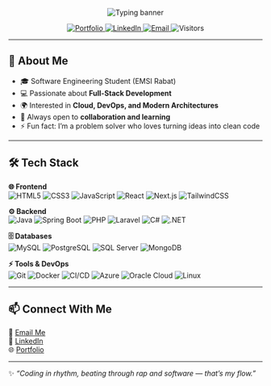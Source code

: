 <!--
  GitHub Profile README for Hamza ELRHADIOUINI
  Repo special: ELGHAD/ELGHAD
-->

<!-- Animated banner -->
<p align="center">
  <img src="https://readme-typing-svg.demolab.com?font=Inter&weight=700&size=28&duration=3000&pause=800&center=true&vCenter=true&width=800&lines=Hamza+ELRHADIOUINI;Software+Engineering+Student;Full-Stack+Developer;Clean+Code+.+Cloud+Ready+.+Problem+Solver" alt="Typing banner"/>
</p>

<!-- Social links -->
<p align="center">
  <a href="https://elrhadiouini-code-art.lovable.app" target="_blank">
    <img alt="Portfolio" src="https://img.shields.io/badge/Portfolio-Visit-0B1020?style=for-the-badge&logo=vercel&logoColor=white">
  </a>
  <a href="https://www.linkedin.com/in/elrhadiouini-hamza-64ba04202" target="_blank">
    <img alt="LinkedIn" src="https://img.shields.io/badge/LinkedIn-Connect-0A66C2?style=for-the-badge&logo=linkedin&logoColor=white">
  </a>
  <a href="mailto:hamelrhadiouini@gmail.com">
    <img alt="Email" src="https://img.shields.io/badge/Email-Contact-1E293B?style=for-the-badge&logo=gmail&logoColor=white">
  </a>
  <img alt="Visitors" src="https://komarev.com/ghpvc/?username=ELGHAD&style=for-the-badge&color=grey">
</p>

---

## 👋 About Me
- 🎓 Software Engineering Student (EMSI Rabat)  
- 💻 Passionate about **Full-Stack Development**  
- 🌍 Interested in **Cloud, DevOps, and Modern Architectures**  
- 🤝 Always open to **collaboration and learning**  
- ⚡ Fun fact: I’m a problem solver who loves turning ideas into clean code  

---

## 🛠 Tech Stack

**🌐 Frontend**  
![HTML5](https://img.shields.io/badge/HTML5-E34F26?style=for-the-badge&logo=html5&logoColor=white)
![CSS3](https://img.shields.io/badge/CSS3-1572B6?style=for-the-badge&logo=css3&logoColor=white)
![JavaScript](https://img.shields.io/badge/JavaScript-F7DF1E?style=for-the-badge&logo=javascript&logoColor=black)
![React](https://img.shields.io/badge/React-20232A?style=for-the-badge&logo=react&logoColor=61DAFB)
![Next.js](https://img.shields.io/badge/Next.js-000000?style=for-the-badge&logo=nextdotjs)
![TailwindCSS](https://img.shields.io/badge/TailwindCSS-06B6D4?style=for-the-badge&logo=tailwindcss&logoColor=white)

**⚙️ Backend**  
![Java](https://img.shields.io/badge/Java-ED8B00?style=for-the-badge&logo=openjdk&logoColor=white)
![Spring Boot](https://img.shields.io/badge/SpringBoot-6DB33F?style=for-the-badge&logo=springboot&logoColor=white)
![PHP](https://img.shields.io/badge/PHP-777BB4?style=for-the-badge&logo=php&logoColor=white)
![Laravel](https://img.shields.io/badge/Laravel-FF2D20?style=for-the-badge&logo=laravel&logoColor=white)
![C#](https://img.shields.io/badge/C%23-239120?style=for-the-badge&logo=csharp&logoColor=white)
![.NET](https://img.shields.io/badge/.NET-512BD4?style=for-the-badge&logo=dotnet)

**🗄️ Databases**  
![MySQL](https://img.shields.io/badge/MySQL-005C84?style=for-the-badge&logo=mysql&logoColor=white)
![PostgreSQL](https://img.shields.io/badge/PostgreSQL-316192?style=for-the-badge&logo=postgresql&logoColor=white)
![SQL Server](https://img.shields.io/badge/SQL%20Server-CC2927?style=for-the-badge&logo=microsoftsqlserver)
![MongoDB](https://img.shields.io/badge/MongoDB-4EA94B?style=for-the-badge&logo=mongodb)

**⚡ Tools & DevOps**  
![Git](https://img.shields.io/badge/Git-F05033?style=for-the-badge&logo=git&logoColor=white)
![Docker](https://img.shields.io/badge/Docker-2496ED?style=for-the-badge&logo=docker&logoColor=white)
![CI/CD](https://img.shields.io/badge/CI%2FCD-000000?style=for-the-badge&logo=githubactions&logoColor=white)
![Azure](https://img.shields.io/badge/Azure-0078D4?style=for-the-badge&logo=microsoftazure)
![Oracle Cloud](https://img.shields.io/badge/Oracle%20Cloud-F80000?style=for-the-badge&logo=oracle&logoColor=white)
![Linux](https://img.shields.io/badge/Linux-333333?style=for-the-badge&logo=linux&logoColor=white)

---

## 📫 Connect With Me
📧 [Email Me](mailto:hamelrhadiouini@gmail.com)  
🔗 [LinkedIn](https://www.linkedin.com/in/elrhadiouini-hamza-64ba04202/)  
🌐 [Portfolio](https://elrhadiouini-code-art.lovable.app)  

---

✨ *“Coding in rhythm, beating through rap and software — that’s my flow.”*
